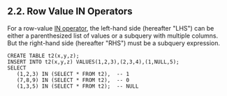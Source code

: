 ## 2\.2\. Row Value IN Operators


For a row\-value [IN operator](lang_expr.html#in_op), the left\-hand side (hereafter "LHS") can be either
a parenthesized list of values or a subquery with multiple columns. But the
right\-hand side (hereafter "RHS") must be a subquery expression.




```
CREATE TABLE t2(x,y,z);
INSERT INTO t2(x,y,z) VALUES(1,2,3),(2,3,4),(1,NULL,5);
SELECT
   (1,2,3) IN (SELECT * FROM t2),  -- 1
   (7,8,9) IN (SELECT * FROM t2),  -- 0
   (1,3,5) IN (SELECT * FROM t2);  -- NULL

```

